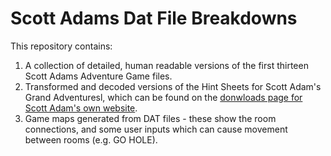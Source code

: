 # Scott Adams Dat File Breakdowns

This repository contains:
1. A collection of detailed, human readable versions of the first thirteen Scott Adams Adventure Game files.
2. Transformed and decoded versions of the Hint Sheets for Scott Adam's Grand Adventuresl, which can be found on the [donwloads page for Scott Adam's own website](https://www.msadams.com/downloads.htm).
3. Game maps generated from DAT files - these show the room connections, and some user inputs which can cause movement between rooms (e.g. GO HOLE).
